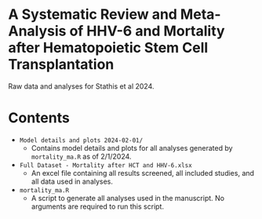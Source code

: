 # A Systematic Review and Meta-Analysis of HHV-6 and Mortality after Hematopoietic Stem Cell Transplantation

Raw data and analyses for Stathis et al 2024. 

# Contents

- `Model details and plots 2024-02-01/`
	- Contains model details and plots for all analyses generated by `mortality_ma.R` as of 2/1/2024. 
- `Full Dataset - Mortality after HCT and HHV-6.xlsx`
	- An excel file containing all results screened, all included studies, and all data used in analyses. 
- `mortality_ma.R`
	- A script to generate all analyses used in the manuscript. No arguments are required to run this script. 